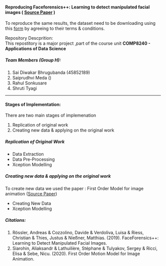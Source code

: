 <h4>Reproducing Faceforensics++: Learning to detect manipulated facial images ( <a href="https://github.com/ondyari/FaceForensics">Source Paper</a> )</h4>

<p>To reproduce the same results, the dataset need to be downloading using this <a href="https://docs.google.com/forms/d/e/1FAIpQLSdRRR3L5zAv6tQ_CKxmK4W96tAab_pfBu2EKAgQbeDVhmXagg/viewform">form</a> by agreeing to their terms & conditions.</p>
<p>Repository Descprition:<br>
This repostitory is a major project ,part of the course unit <b>COMP8240 - Applications of Data Science</b>
</p>
<h5>Team Members (Group H):</h5>
<ol>
	<li>Sai Diwakar Bhrugubanda (45852189)</li>
	<li>Saiprudhvi Meda ()</li>
	<li>Rahul Sonkusare</li>
	<li>Shruti Tyagi</li>
</ol>
<hr>
<h4>Stages of Implementation:</h4>
<p>There are two main stages of implemenation</p>
<ol>
	<li>Replication of original work</li>
	<li>Creating new data & applying on the original work</li>
</ol>


<h5>Replication of Original Work</h5>
<ul>
	<li>Data Extraction</li>
	<li>Data Pre-Processing</li>
	<li>Xception Modelling</li>
</ul>
<h5>Creating new data & applying on the original work</h5>
<p>To create new data we used the paper : First Order Model for image animation (<a href="">Source Paper</a>)</p>
<ul>
	<li>Creating New Data</li>
	<li>Xception Modelling</li>
</ul>

<h5>Citations:</h5>
<ol>
	<li>Rössler, Andreas & Cozzolino, Davide & Verdoliva, Luisa & Riess, Christian & Thies, Justus & Nießner, Matthias. (2019). FaceForensics++: Learning to Detect Manipulated Facial Images.</li>
	<li>Siarohin, Aliaksandr & Lathuilière, Stéphane & Tulyakov, Sergey & Ricci, Elisa & Sebe, Nicu. (2020). First Order Motion Model for Image Animation.</li>
</ol>
